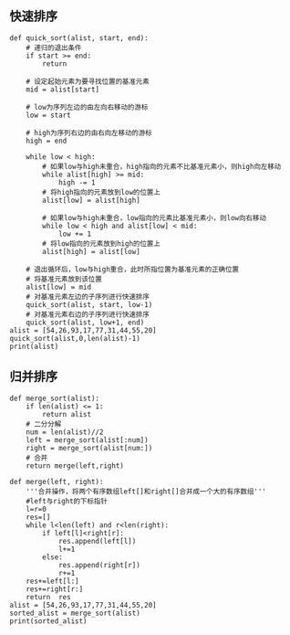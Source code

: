 ## 快速排序

	def quick_sort(alist, start, end):
		# 递归的退出条件
		if start >= end:
			return

		# 设定起始元素为要寻找位置的基准元素
		mid = alist[start]

		# low为序列左边的由左向右移动的游标
		low = start

		# high为序列右边的由右向左移动的游标
		high = end

		while low < high:
			# 如果low与high未重合，high指向的元素不比基准元素小，则high向左移动
			while alist[high] >= mid:
				high -= 1
			# 将high指向的元素放到low的位置上
			alist[low] = alist[high]

			# 如果low与high未重合，low指向的元素比基准元素小，则low向右移动
			while low < high and alist[low] < mid:
				low += 1
			# 将low指向的元素放到high的位置上
			alist[high] = alist[low]

		# 退出循环后，low与high重合，此时所指位置为基准元素的正确位置
		# 将基准元素放到该位置
		alist[low] = mid
		# 对基准元素左边的子序列进行快速排序
		quick_sort(alist, start, low-1)
		# 对基准元素右边的子序列进行快速排序
		quick_sort(alist, low+1, end)
	alist = [54,26,93,17,77,31,44,55,20]
	quick_sort(alist,0,len(alist)-1)
	print(alist)
## 归并排序

	def merge_sort(alist):
		if len(alist) <= 1:
			return alist
		# 二分分解
		num = len(alist)//2
		left = merge_sort(alist[:num])
		right = merge_sort(alist[num:])
		# 合并
		return merge(left,right)

	def merge(left, right):
		'''合并操作，将两个有序数组left[]和right[]合并成一个大的有序数组'''
		#left与right的下标指针
		l=r=0
		res=[]
		while l<len(left) and r<len(right):
			if left[l]<right[r]:
				res.append(left[l])
				l+=1
			else:
				res.append(right[r])
				r+=1
		res+=left[l:]
		res+=right[r:]
		return  res
	alist = [54,26,93,17,77,31,44,55,20]
	sorted_alist = merge_sort(alist)
	print(sorted_alist)
